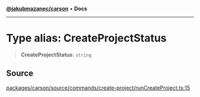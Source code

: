 [**@jakubmazanec/carson**](../README.md) • **Docs**

---

# Type alias: CreateProjectStatus

> **CreateProjectStatus**: `string`

## Source

[packages/carson/source/commands/create-project/runCreateProject.ts:15](https://github.com/jakubmazanec/js-tools/blob/4653f1571319b3537b5a901a19e171562b7727e5/packages/carson/source/commands/create-project/runCreateProject.ts#L15)
